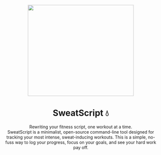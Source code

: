 
<p align="center">
  <img src="https://github.com/user-attachments/assets/1c540c5d-e7d6-4c29-b243-2f1c258557bd" width="350" height="300" >
</p>

<h1 align="center">SweatScript 💧</h1>


<p align="center">
Rewriting your fitness script, one workout at a time.
<br>
SweatScript is a minimalist, open-source command-line tool designed for tracking your most intense, sweat-inducing workouts. This is a simple, no-fuss way to log your progress, focus on your goals, and see your hard work pay off.

</p>

  
